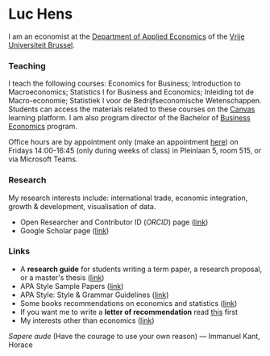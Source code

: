 # Luc Hens

I am an economist at the  [Department of Applied Economics](http://research.vub.ac.be/applied-economics) of the [Vrije Universiteit Brussel](http://www.vub.ac.be).

### Teaching
I teach the following courses: Economics for Business; Introduction to Macroeconomics; Statistics I for Business and Economics; Inleiding tot de Macro-economie; Statistiek I voor de Bedrijfseconomische Wetenschappen. Students can access the materials related to these courses on the [Canvas](https://canvas.vub.be/) learning platform.  I am also program director of the Bachelor of [Business Economics](http://www.vub.ac.be/en/study/business-economics) program. 

Office hours are by appointment only (make an appointment [here](https://calendly.com/luc-hens/)) on  Fridays 14:00-16:45 (only during weeks of class) in Pleinlaan 5, room 515, or via Microsoft Teams. 
        
### Research
My research interests include: international trade, economic integration, growth &amp; development, visualisation of data. 
* Open Researcher and Contributor ID (*ORCID*) page ([link](https://orcid.org/0000-0003-4881-9317))
* Google Scholar page ([link](https://scholar.google.com/citations?user=x_S_UmwAAAAJ&hl=en))

### Links
* A **research guide** for students writing a term paper, a research proposal, or a master's thesis ([link](guide.html))
* APA Style Sample Papers ([link](https://apastyle.apa.org/style-grammar-guidelines/paper-format/sample-papers))
* APA Style: Style &amp; Grammar Guidelines ([link](https://apastyle.apa.org/style-grammar-guidelines))
* Some books recommendations on economics and statistics ([link](book-recommendations.html))
* If you want me to write a **letter of recommendation** read [this](recommendation.html) first 
* My interests other than economics ([link](about-me.html))


*Sapere aude* (Have the courage to use your own reason) &mdash; Immanuel Kant,  Horace
